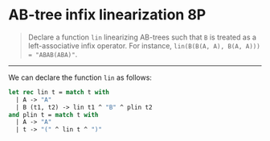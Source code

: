 # AB-tree infix linearization 8P

> Declare a function `lin` linearizing AB-trees such that `B` is treated as a left-associative infix operator. For instance, `lin(B(B(A, A), B(A, A))) = "ABAB(ABA)"`.

---

We can declare the function `lin` as follows:
```ocaml
let rec lin t = match t with
  | A -> "A"
  | B (t1, t2) -> lin t1 ^ "B" ^ plin t2
and plin t = match t with
  | A -> "A"
  | t -> "(" ^ lin t ^ ")"
```
